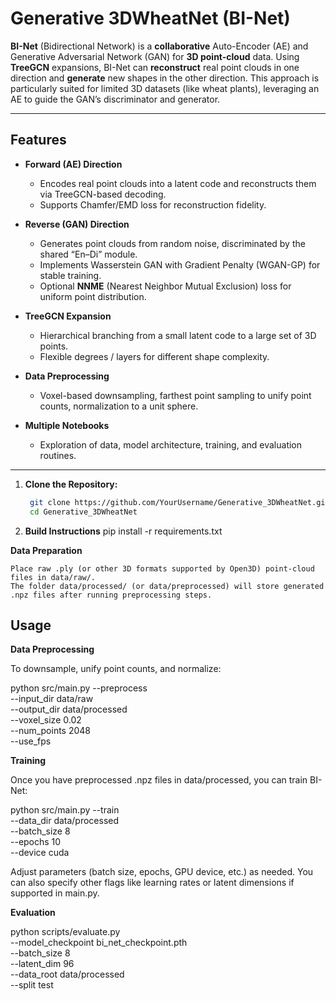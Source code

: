 # Generative 3DWheatNet (BI-Net)

**BI-Net** (Bidirectional Network) is a **collaborative** Auto-Encoder (AE) and Generative Adversarial Network (GAN) for **3D point-cloud** data. Using **TreeGCN** expansions, BI-Net can **reconstruct** real point clouds in one direction and **generate** new shapes in the other direction. This approach is particularly suited for limited 3D datasets (like wheat plants), leveraging an AE to guide the GAN’s discriminator and generator.

---

## Features

- **Forward (AE) Direction**  
  - Encodes real point clouds into a latent code and reconstructs them via TreeGCN-based decoding.
  - Supports Chamfer/EMD loss for reconstruction fidelity.

- **Reverse (GAN) Direction**  
  - Generates point clouds from random noise, discriminated by the shared “En–Di” module.
  - Implements Wasserstein GAN with Gradient Penalty (WGAN-GP) for stable training.
  - Optional **NNME** (Nearest Neighbor Mutual Exclusion) loss for uniform point distribution.

- **TreeGCN Expansion**  
  - Hierarchical branching from a small latent code to a large set of 3D points.
  - Flexible degrees / layers for different shape complexity.

- **Data Preprocessing**  
  - Voxel-based downsampling, farthest point sampling to unify point counts, normalization to a unit sphere.

- **Multiple Notebooks**  
  - Exploration of data, model architecture, training, and evaluation routines.

---

1. **Clone the Repository:**


   ```bash
    git clone https://github.com/YourUsername/Generative_3DWheatNet.git
    cd Generative_3DWheatNet

2. **Build Instructions**
    pip install -r requirements.txt


**Data Preparation**

    Place raw .ply (or other 3D formats supported by Open3D) point-cloud files in data/raw/.
    The folder data/processed/ (or data/preprocessed) will store generated .npz files after running preprocessing steps.

## Usage

**Data Preprocessing**

To downsample, unify point counts, and normalize:

python src/main.py --preprocess \
    --input_dir data/raw \
    --output_dir data/processed \
    --voxel_size 0.02 \
    --num_points 2048 \
    --use_fps


**Training**

Once you have preprocessed .npz files in data/processed, you can train BI-Net:

python src/main.py --train \
    --data_dir data/processed \
    --batch_size 8 \
    --epochs 10 \
    --device cuda

Adjust parameters (batch size, epochs, GPU device, etc.) as needed. You can also specify other flags like learning rates or latent dimensions if supported in main.py.

**Evaluation**

python scripts/evaluate.py \
    --model_checkpoint bi_net_checkpoint.pth \
    --batch_size 8 \
    --latent_dim 96 \
    --data_root data/processed \
    --split test